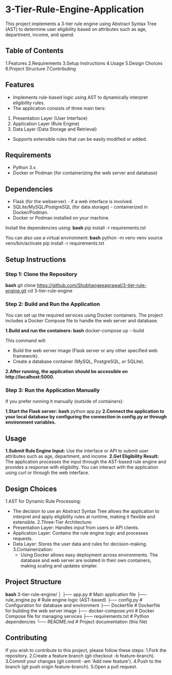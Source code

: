# 3-Tier-Rule-Engine-Application
This project implements a 3-tier rule engine using Abstract Syntax Tree (AST) to determine user eligibility based on attributes such as age, department, income, and spend.

## Table of Contents
1.Features
2.Requirements
3.Setup Instructions
4.Usage
5.Design Choices
6.Project Structure
7.Contributing

## Features
- Implements rule-based logic using AST to dynamically interpret eligibility rules.
- The application consists of three main tiers:
1. Presentation Layer (User Interface)
2. Application Layer (Rule Engine)
3. Data Layer (Data Storage and Retrieval)
- Supports extensible rules that can be easily modified or added.

## Requirements
- Python 3.x
- Docker or Podman (for containerizing the web server and database)

## Dependencies
- Flask (for the webserver) - if a web interface is involved.
- SQLite/MySQL/PostgreSQL (for data storage) - containerized in Docker/Podman.
- Docker or Podman installed on your machine.

Install the dependencies using:
**bash**
pip install -r requirements.txt

You can also use a virtual environment:
**bash**
python -m venv venv
source venv/bin/activate
pip install -r requirements.txt

## Setup Instructions
### Step 1: Clone the Repository
**bash**
git clone https://github.com/Shubhangeeagrawal/3-tier-rule-engine.git
cd 3-tier-rule-engine

### Step 2: Build and Run the Application
You can set up the required services using Docker containers. The project includes a Docker Compose file to handle the web server and database.

**1.Build and run the containers:**
**bash**
docker-compose up --build

This command will:
- Build the web server image (Flask server or any other specified web framework).
- Create a database container (MySQL, PostgreSQL, or SQLite).

**2.After running, the application should be accessible on http://localhost:5000.**

### Step 3: Run the Application Manually
If you prefer running it manually (outside of containers):

**1.Start the Flask server:**
**bash**
python app.py
**2.Connect the application to your local database by configuring the connection in config.py or through environment variables.**

## Usage
**1.Submit Rule Engine Input:** Use the interface or API to submit user attributes such as age, department, and income.
**2.Get Eligibility Result:** The application processes the input through the AST-based rule engine and provides a response with eligibility.
You can interact with the application using curl or through the web interface.

## Design Choices
1.AST for Dynamic Rule Processing:
  - The decision to use an Abstract Syntax Tree allows the application to interpret and apply  eligibility rules at runtime, making it flexible and extensible.
2.Three-Tier Architecture:
- Presentation Layer: Handles input from users or API clients.
- Application Layer: Contains the rule engine logic and processes requests.
- Data Layer: Stores the user data and rules for decision-making.
3.Containerization:
  - Using Docker allows easy deployment across environments. The database and web server are isolated in their own containers, making scaling and updates simpler.

## Project Structure
**bash**
3-tier-rule-engine/
│
├── app.py                # Main application file
├── rule_engine.py        # Rule engine logic (AST-based)
├── config.py             # Configuration for database and environment
├── Dockerfile            # Dockerfile for building the web server image
├── docker-compose.yml    # Docker Compose file for managing services
├── requirements.txt      # Python dependencies
└── README.md             # Project documentation (this file)

## Contributing
If you wish to contribute to this project, please follow these steps:
1.Fork the repository.
2.Create a feature branch (git checkout -b feature-branch).
3.Commit your changes (git commit -am 'Add new feature').
4.Push to the branch (git push origin feature-branch).
5.Open a pull request.
